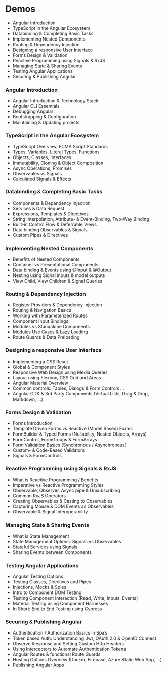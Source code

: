 # Demos

- Angular Introduction 
- TypeScript in the Angular Ecosystem
- Databinding & Completing Basic Tasks
- Implementing Nested Components
- Routing & Dependency Injection
- Designing a responsive User Interface
- Forms Design & Validation
- Reactive Programming using Signals & RxJS
- Managing State & Sharing Events
- Testing Angular Applications
- Securing & Publishing Angular

### Angular Introduction

- Angular Introduction & Technology Stack
- Angular CLI Essentials
- Debugging Angular
- Bootstrapping & Configuration
- Maintaining & Updating projects

### TypeScript in the Angular Ecosystem

- TypeScript Overview, ECMA Script Standards
- Types, Variables, Literal Types, Functions
- Objects, Classes, Interfaces
- Immutability, Cloning & Object Composition
- Async Operations, Promises 
- Observables vs Signals
- Calculated Signals & Effects

### Databinding & Completing Basic Tasks

- Components & Dependency Injection 
- Services & Data Request
- Expressions, Templates & Directives
- String Interpolation, Attribute- & Event-Binding, Two-Way Binding
- Built-in Control Flow & Deferrable Views
- Data binding Observables & Signals
- Custom Pipes & Directives

### Implementing Nested Components

- Benefits of Nested Components
- Container vs Presentational Components
- Data binding & Events using @Input & @Output
- Nesting using Signal inputs & model outputs
- View Child, View Children & Signal Queries

### Routing & Dependency Injection

- Register Providers & Dependency Injection
- Routing & Navigation Basics
- Working with Parameterized Routes
- Component Input Bindings
- Modules vs Standalone Components
- Modules Use Cases & Lazy Loading
- Route Guards & Data Preloading

### Designing a responsive User Interface

- Implementing a CSS Reset
- Global & Component Styles
- Responsive Web Design using Media Queries
- Layout using Flexbox, CSS Grid and Areas
- Angular Material Overview
- Common controls: Tables, Dialogs & Form Controls ...
- Angular CDK & 3rd Party Components (Virtual Lists, Drag & Drop, Markdown, ...)

### Forms Design & Validation

- Forms Introduction
- Template Driven Forms vs Reactive (Model Based) Forms
- FormBuilder & Typed Forms (Nullability, Nested Objects, Arrays)
- FormControl, FormGroups & FormArrays
- Form Validation Basics (Synchronous / Asynchronous)
- Custom- & Code-Based Validators
- Signals & FormControls

### Reactive Programming using Signals & RxJS

- What is Reactive Programming / Benefits
- Imperative vs Reactive Programming Styles
- Observable, Observer, Async pipe & Unsubscribing
- Common RxJS Operators
- Creating Observables & Casting to Observables
- Capturing Mouse & DOM Events as Observables
- Observable & Signal Interoperability

### Managing State & Sharing Events

- What is State Management
- State Management Options: Signals vs Observables
- Stateful Services using Signals
- Sharing Events between Components

### Testing Angular Applications

- Angular Testing Options
- Testing Classes, Directives and Pipes
- Injections, Mocks & Spies
- Intro to Component DOM Testing
- Testing Component Interaction (Read, Write, Inputs, Events)
- Material Testing using Component Harnesses
- In Short: End to End Testing using Cypress

### Securing & Publishing Angular

- Authentication / Authorization Basics in Spa’s
- Token based Auth: Understanding Jwt, OAuth 2.0 & OpenID Connect
- Observe Response and Setting Custom Http Headers
- Using Interceptors to Automate Authentication Tokens
- Angular Routes & functional Route Guards
- Hosting Options Overview (Docker, Firebase, Azure Static Web App, …)
- Publishing Angular Apps
